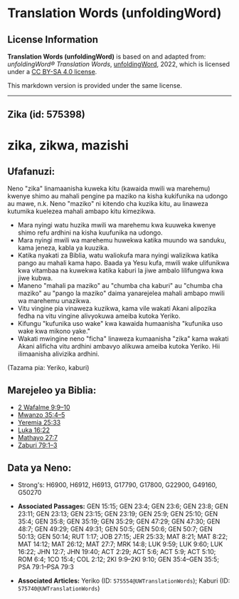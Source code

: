 # Translation Words (unfoldingWord)

## License Information

**Translation Words (unfoldingWord)** is based on and adapted from: _unfoldingWord® Translation Words_, [unfoldingWord](https://unfoldingword.org/utw), 2022, which is licensed under a [CC BY-SA 4.0 license](https://creativecommons.org/licenses/by-sa/4.0/legalcode.en).

This markdown version is provided under the same license.



--------------------------------

## Zika (id: 575398)

zika, zikwa, mazishi
====================

Ufafanuzi:
----------

Neno "zika" linamaanisha kuweka kitu (kawaida mwili wa marehemu) kwenye shimo au mahali pengine pa maziko na kisha kukifunika na udongo au mawe, n.k. Neno "maziko" ni kitendo cha kuzika kitu, au linaweza kutumika kuelezea mahali ambapo kitu kimezikwa.

* Mara nyingi watu huzika mwili wa marehemu kwa kuuweka kwenye shimo refu ardhini na kisha kuufunika na udongo.
* Mara nyingi mwili wa marehemu huwekwa katika muundo wa sanduku, kama jeneza, kabla ya kuuzika.
* Katika nyakati za Biblia, watu waliokufa mara nyingi walizikwa katika pango au mahali kama hapo. Baada ya Yesu kufa, mwili wake ulifunikwa kwa vitambaa na kuwekwa katika kaburi la jiwe ambalo lilifungwa kwa jiwe kubwa.
* Maneno "mahali pa maziko" au "chumba cha kaburi" au "chumba cha maziko" au "pango la maziko" daima yanarejelea mahali ambapo mwili wa marehemu unazikwa.
* Vitu vingine pia vinaweza kuzikwa, kama vile wakati Akani alipozika fedha na vitu vingine alivyokuwa ameiba kutoka Yeriko.
* Kifungu "kufunika uso wake" kwa kawaida humaanisha "kufunika uso wake kwa mikono yake."
* Wakati mwingine neno "ficha" linaweza kumaanisha "zika" kama wakati Akani alificha vitu ardhini ambavyo alikuwa ameiba kutoka Yeriko. Hii ilimaanisha alivizika ardhini.

(Tazama pia: Yeriko, kaburi)

Marejeleo ya Biblia:
--------------------

* [2 Wafalme 9:9–10](https://ref.ly/2Kgs9:9-2Kgs9:10)
* [Mwanzo 35:4–5](https://ref.ly/Gen35:4-Gen35:5)
* [Yeremia 25:33](https://ref.ly/Jer25:33)
* [Luka 16:22](https://ref.ly/Luke16:22)
* [Mathayo 27:7](https://ref.ly/Matt27:7)
* [Zaburi 79:1–3](https://ref.ly/Ps79:1-Ps79:3)

Data ya Neno:
-------------

* Strong's: H6900, H6912, H6913, G17790, G17800, G22900, G49160, G50270

* **Associated Passages:** GEN 15:15; GEN 23:4; GEN 23:6; GEN 23:8; GEN 23:11; GEN 23:13; GEN 23:15; GEN 23:19; GEN 25:9; GEN 25:10; GEN 35:4; GEN 35:8; GEN 35:19; GEN 35:29; GEN 47:29; GEN 47:30; GEN 48:7; GEN 49:29; GEN 49:31; GEN 50:5; GEN 50:6; GEN 50:7; GEN 50:13; GEN 50:14; RUT 1:17; JOB 27:15; JER 25:33; MAT 8:21; MAT 8:22; MAT 14:12; MAT 26:12; MAT 27:7; MRK 14:8; LUK 9:59; LUK 9:60; LUK 16:22; JHN 12:7; JHN 19:40; ACT 2:29; ACT 5:6; ACT 5:9; ACT 5:10; ROM 6:4; 1CO 15:4; COL 2:12; 2KI 9:9–2KI 9:10; GEN 35:4–GEN 35:5; PSA 79:1–PSA 79:3
* **Associated Articles:** Yeriko (ID: `575554@UWTranslationWords`); Kaburi (ID: `575740@UWTranslationWords`)

